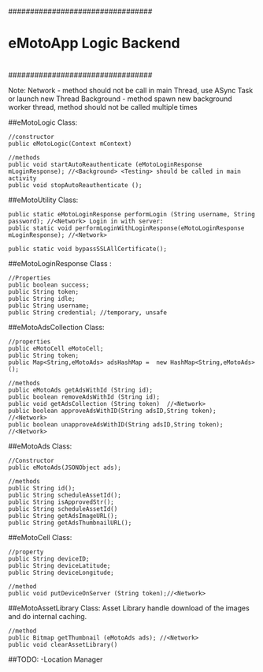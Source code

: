 #################################
#
# eMotoApp Logic Backend
#
#################################

Note:
Network - method should not be call in main Thread, use ASync Task or launch new Thread
Background - method spawn new background worker thread, method should not be called multiple times

##eMotoLogic Class:

    //constructor
    public eMotoLogic(Context mContext)

    //methods
    public void startAutoReauthenticate (eMotoLoginResponse mLoginResponse); //<Background> <Testing> should be called in main activity
    public void stopAutoReauthenticate ();

##eMotoUtility Class:
    
    public static eMotoLoginResponse performLogin (String username, String password); //<Network> Login in with server:
    public static void performLoginWithLoginResponse(eMotoLoginResponse mLoginResponse); //<Network>

    public static void bypassSSLAllCertificate();

##eMotoLoginResponse Class <implements parcelable>:

    //Properties
    public boolean success;
    public String token;
    public String idle;
    public String username;
    public String credential; //temporary, unsafe

##eMotoAdsCollection Class:

    //properties 
    public eMotoCell eMotoCell;
    public String token;
    public Map<String,eMotoAds> adsHashMap =  new HashMap<String,eMotoAds>();

    //methods
    public eMotoAds getAdsWithId (String id);
    public boolean removeAdsWithId (String id);
    public void getAdsCollection (String token)  //<Network>
    public boolean approveAdsWithID(String adsID,String token); //<Network>
    public boolean unapproveAdsWithID(String adsID,String token); //<Network>


##eMotoAds Class:

    //Constructor
    public eMotoAds(JSONObject ads);

    //methods
    public String id();
    public String scheduleAssetId();
    public String isApprovedStr();
    public String scheduleAssetId()
    public String getAdsImageURL();
    public String getAdsThumbnailURL();

##eMotoCell Class:

    //property
    public String deviceID;
    public String deviceLatitude;
    public String deviceLongitude;

    //method
    public void putDeviceOnServer (String token);//<Network>


##eMotoAssetLibrary Class:
 Asset Library handle download of the images and do internal caching.

    //method
    public Bitmap getThumbnail (eMotoAds ads); //<Network>
    public void clearAssetLibrary()


##TODO:
-Location Manager
